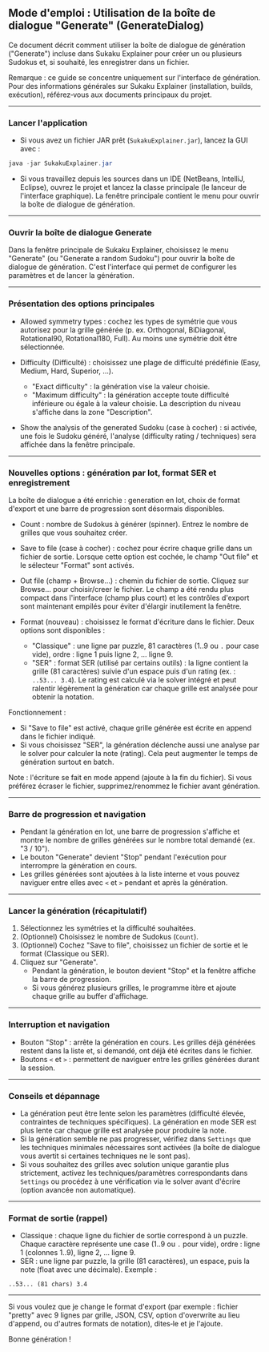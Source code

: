 ## Mode d'emploi : Utilisation de la boîte de dialogue "Generate" (GenerateDialog)

Ce document décrit comment utiliser la boîte de dialogue de génération ("Generate") incluse dans Sukaku Explainer
pour créer un ou plusieurs Sudokus et, si souhaité, les enregistrer dans un fichier.

Remarque : ce guide se concentre uniquement sur l'interface de génération. Pour des informations générales sur
Sukaku Explainer (installation, builds, exécution), référez‑vous aux documents principaux du projet.

---

### Lancer l'application

- Si vous avez un fichier JAR prêt (`SukakuExplainer.jar`), lancez la GUI avec :

```powershell
java -jar SukakuExplainer.jar
```

- Si vous travaillez depuis les sources dans un IDE (NetBeans, IntelliJ, Eclipse), ouvrez le projet et lancez la classe principale
  (le lanceur de l'interface graphique). La fenêtre principale contient le menu pour ouvrir la boîte de dialogue de génération.

---

### Ouvrir la boîte de dialogue Generate

Dans la fenêtre principale de Sukaku Explainer, choisissez le menu "Generate" (ou "Generate a random Sudoku") pour ouvrir la boîte de dialogue
de génération. C'est l'interface qui permet de configurer les paramètres et de lancer la génération.

---

### Présentation des options principales

- Allowed symmetry types : cochez les types de symétrie que vous autorisez pour la grille générée (p. ex. Orthogonal,
  BiDiagonal, Rotational90, Rotational180, Full). Au moins une symétrie doit être sélectionnée.

- Difficulty (Difficulté) : choisissez une plage de difficulté prédéfinie (Easy, Medium, Hard, Superior, ...).

  - "Exact difficulty" : la génération vise la valeur choisie.
  - "Maximum difficulty" : la génération accepte toute difficulté inférieure ou égale à la valeur choisie.
    La description du niveau s'affiche dans la zone "Description".

- Show the analysis of the generated Sudoku (case à cocher) : si activée, une fois le Sudoku généré,
  l'analyse (difficulty rating / techniques) sera affichée dans la fenêtre principale.

---

### Nouvelles options : génération par lot, format SER et enregistrement

La boîte de dialogue a été enrichie : generation en lot, choix de format d'export et une barre de progression sont désormais disponibles.

- Count : nombre de Sudokus à générer (spinner). Entrez le nombre de grilles que vous souhaitez créer.

- Save to file (case à cocher) : cochez pour écrire chaque grille dans un fichier de sortie. Lorsque cette option est cochée, le champ "Out file" et le sélecteur "Format" sont activés.

- Out file (champ + Browse...) : chemin du fichier de sortie. Cliquez sur Browse... pour choisir/creer le fichier.
  Le champ a été rendu plus compact dans l'interface (champ plus court) et les contrôles d'export sont maintenant empilés pour éviter d'élargir inutilement la fenêtre.

- Format (nouveau) : choisissez le format d'écriture dans le fichier. Deux options sont disponibles :
  - "Classique" : une ligne par puzzle, 81 caractères (1..9 ou `.` pour case vide), ordre : ligne 1 puis ligne 2, ... ligne 9.
  - "SER" : format SER (utilisé par certains outils) : la ligne contient la grille (81 caractères) suivie d'un espace puis d'un rating (ex. : `..53... 3.4`). Le rating est calculé via le solver intégré et peut ralentir légèrement la génération car chaque grille est analysée pour obtenir la notation.

Fonctionnement :

- Si "Save to file" est activé, chaque grille générée est écrite en append dans le fichier indiqué.
- Si vous choisissez "SER", la génération déclenche aussi une analyse par le solver pour calculer la note (rating). Cela peut augmenter le temps de génération surtout en batch.

Note : l'écriture se fait en mode append (ajoute à la fin du fichier). Si vous préférez écraser le fichier, supprimez/renommez le fichier avant génération.

---

### Barre de progression et navigation

- Pendant la génération en lot, une barre de progression s'affiche et montre le nombre de grilles générées sur le nombre total demandé (ex. "3 / 10").
- Le bouton "Generate" devient "Stop" pendant l'exécution pour interrompre la génération en cours.
- Les grilles générées sont ajoutées à la liste interne et vous pouvez naviguer entre elles avec `<` et `>` pendant et après la génération.

---

### Lancer la génération (récapitulatif)

1. Sélectionnez les symétries et la difficulté souhaitées.
2. (Optionnel) Choisissez le nombre de Sudokus (`Count`).
3. (Optionnel) Cochez "Save to file", choisissez un fichier de sortie et le format (Classique ou SER).
4. Cliquez sur "Generate".
   - Pendant la génération, le bouton devient "Stop" et la fenêtre affiche la barre de progression.
   - Si vous générez plusieurs grilles, le programme itère et ajoute chaque grille au buffer d'affichage.

---

### Interruption et navigation

- Bouton "Stop" : arrête la génération en cours. Les grilles déjà générées restent dans la liste et, si demandé, ont déjà été écrites dans le fichier.
- Boutons `<` et `>` : permettent de naviguer entre les grilles générées durant la session.

---

### Conseils et dépannage

- La génération peut être lente selon les paramètres (difficulté élevée, contraintes de techniques spécifiques). La génération en mode SER est plus lente car chaque grille est analysée pour produire la note.
- Si la génération semble ne pas progresser, vérifiez dans `Settings` que les techniques minimales nécessaires sont activées (la boîte de dialogue vous avertit si certaines techniques ne le sont pas).
- Si vous souhaitez des grilles avec solution unique garantie plus strictement, activez les techniques/paramètres correspondants dans `Settings` ou procédez à une vérification via le solver avant d'écrire (option avancée non automatique).

---

### Format de sortie (rappel)

- Classique : chaque ligne du fichier de sortie correspond à un puzzle. Chaque caractère représente une case (1..9 ou `.` pour vide), ordre : ligne 1 (colonnes 1..9), ligne 2, ... ligne 9.
- SER : une ligne par puzzle, la grille (81 caractères), un espace, puis la note (float avec une décimale). Exemple :

```
..53... (81 chars) 3.4
```

---

Si vous voulez que je change le format d'export (par exemple : fichier "pretty" avec 9 lignes par grille, JSON, CSV, option d'overwrite au lieu d'append, ou d'autres formats de notation), dites‑le et je l'ajoute.

Bonne génération !
